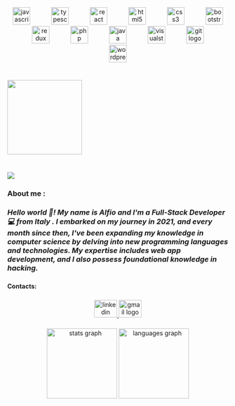 <div align="center">
  <img src="https://cdn.jsdelivr.net/gh/devicons/devicon/icons/javascript/javascript-original.svg" height="40" alt="javascript logo"  />
  <img width="40" />
  <img src="https://cdn.jsdelivr.net/gh/devicons/devicon/icons/typescript/typescript-original.svg" height="40" alt="typescript logo"  />
  <img width="40" />
  <img src="https://cdn.jsdelivr.net/gh/devicons/devicon/icons/react/react-original-wordmark.svg" height="40" alt="react logo"  />
  <img width="40" />
  <img src="https://cdn.jsdelivr.net/gh/devicons/devicon/icons/html5/html5-original.svg" height="40" alt="html5 logo"  />
  <img width="40" />
  <img src="https://cdn.jsdelivr.net/gh/devicons/devicon/icons/css3/css3-original.svg" height="40" alt="css3 logo"  />
  <img width="40" />
  <img src="https://cdn.jsdelivr.net/gh/devicons/devicon/icons/bootstrap/bootstrap-original-wordmark.svg" height="40" alt="bootstrap logo"  />
  <img width="40" />
  <img src="https://cdn.jsdelivr.net/gh/devicons/devicon/icons/redux/redux-original.svg" height="40" alt="redux logo"  />
  <img width="40" />
  <img src="https://cdn.jsdelivr.net/gh/devicons/devicon/icons/php/php-original.svg" height="40" alt="php logo"  />
  <img width="40" />
  <img src="https://cdn.jsdelivr.net/gh/devicons/devicon/icons/java/java-original-wordmark.svg" height="40" alt="java logo"  />
  <img width="40" />
  <img src="https://cdn.jsdelivr.net/gh/devicons/devicon/icons/visualstudio/visualstudio-plain.svg" height="40" alt="visualstudio logo"  />
  <img width="40" />
  <img src="https://cdn.jsdelivr.net/gh/devicons/devicon/icons/git/git-original.svg" height="40" alt="git logo"  />
  <img width="40" />
  <img src="https://cdn.jsdelivr.net/gh/devicons/devicon/icons/wordpress/wordpress-original.svg" height="40" alt="wordpress logo"  />
</div>

###

<br clear="both">

<div align="left">
  <img height="170" src="https://i.pinimg.com/originals/a6/42/72/a6427290d97d92343223643614c8ef80.gif"  />
</div>

###

<br clear="both">

<div align="left">
  <img src="https://visitor-badge.laobi.icu/badge?page_id=AlfioBattiato.AlfioBattiato&"  />
</div>

###

<h3 align="left">About me :</h3>

###

<i><h3 align="left">Hello world 👋! My name is Alfio and I'm a Full-Stack Developer 💻 from Italy . I embarked on my journey in 2021, and every month since then, I've been expanding my knowledge in computer science by delving into new programming languages and technologies. My expertise includes web app development, and I also possess foundational knowledge in hacking.</h3></i>

###

<h4 align="left">Contacts:</h4>

###

<div align="center">
  <a href="https://www.linkedin.com/in/alfio-battiato-04bb3a1b3/" target="_blank">
    <img src="https://raw.githubusercontent.com/maurodesouza/profile-readme-generator/master/src/assets/icons/social/linkedin/default.svg" width="52" height="40" alt="linkedin logo"  />
  </a>
  <a href="battiato3@gmail.com" target="_blank">
    <img src="https://raw.githubusercontent.com/maurodesouza/profile-readme-generator/master/src/assets/icons/social/gmail/default.svg" width="52" height="40" alt="gmail logo"  />
  </a>
</div>

###

<div align="center">
  <img src="https://github-readme-stats.vercel.app/api?username=AlfioBattiato&hide_title=false&hide_rank=true&show_icons=true&include_all_commits=true&count_private=true&disable_animations=false&theme=vue-dark&locale=en&hide_border=true&order=1" height="160" alt="stats graph"  />
  <img src="https://github-readme-stats.vercel.app/api/top-langs?username=AlfioBattiato&locale=en&hide_title=false&layout=compact&card_width=320&langs_count=6&theme=vue-dark&hide_border=true&order=2" height="160" alt="languages graph"  />
</div>

###